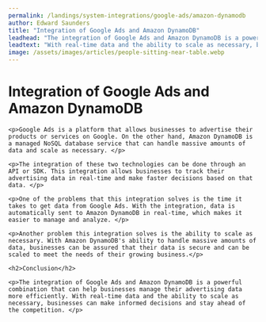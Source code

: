 ```yaml
---
permalink: /landings/system-integrations/google-ads/amazon-dynamodb
author: Edward Saunders
title: "Integration of Google Ads and Amazon DynamoDB"
leadhead: "The integration of Google Ads and Amazon DynamoDB is a powerful combination that can help businesses manage their advertising data more efficiently"
leadtext: "With real-time data and the ability to scale as necessary, businesses can make informed decisions and stay ahead of the competition."
image: /assets/images/articles/people-sitting-near-table.webp
---
```

<div class="arttext">	<h1>Integration of Google Ads and Amazon DynamoDB</h1>

	<p>Google Ads is a platform that allows businesses to advertise their products or services on Google. On the other hand, Amazon DynamoDB is a managed NoSQL database service that can handle massive amounts of data and scale as necessary. </p>

	<p>The integration of these two technologies can be done through an API or SDK. This integration allows businesses to track their advertising data in real-time and make faster decisions based on that data. </p>

	<p>One of the problems that this integration solves is the time it takes to get data from Google Ads. With the integration, data is automatically sent to Amazon DynamoDB in real-time, which makes it easier to manage and analyze. </p>

	<p>Another problem this integration solves is the ability to scale as necessary. With Amazon DynamoDB's ability to handle massive amounts of data, businesses can be assured that their data is secure and can be scaled to meet the needs of their growing business.</p>

	<h2>Conclusion</h2>

	<p>The integration of Google Ads and Amazon DynamoDB is a powerful combination that can help businesses manage their advertising data more efficiently. With real-time data and the ability to scale as necessary, businesses can make informed decisions and stay ahead of the competition. </p>
</div>